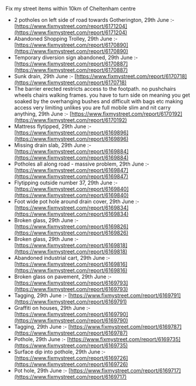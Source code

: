Fix my street items within 10km of Cheltenham centre

<!-- fix_marker starts -->

- 2 potholes on left side of road towards Gotherington, 29th June :- [https://www.fixmystreet.com/report/6171204](https://www.fixmystreet.com/report/6171204)
- Abandoned Shopping Trolley, 29th June :- [https://www.fixmystreet.com/report/6170890](https://www.fixmystreet.com/report/6170890)
- Temporary diversion sign abandoned, 29th June :- [https://www.fixmystreet.com/report/6170887](https://www.fixmystreet.com/report/6170887)
- Sunk drain, 29th June :- [https://www.fixmystreet.com/report/6170718](https://www.fixmystreet.com/report/6170718)
- The barrier erected restricts access to the footpath. no pushchairs wheels chairs walking frames. you have to turn side on meaning you get soaked by the overhanging bushes and difficult with bags etc making access very limiting unlikes you are full mobile slim and nit carry anything, 29th June :- [https://www.fixmystreet.com/report/6170192](https://www.fixmystreet.com/report/6170192)
- Mattress flytipped, 29th June :- [https://www.fixmystreet.com/report/6169896](https://www.fixmystreet.com/report/6169896)
- Missing drain slab, 29th June :- [https://www.fixmystreet.com/report/6169884](https://www.fixmystreet.com/report/6169884)
- Potholes all along road - massive problem, 29th June :- [https://www.fixmystreet.com/report/6169847](https://www.fixmystreet.com/report/6169847)
- Flytipping outside number 37, 29th June :- [https://www.fixmystreet.com/report/6169840](https://www.fixmystreet.com/report/6169840)
- Foot wide pot hole around drain cover, 29th June :- [https://www.fixmystreet.com/report/6169834](https://www.fixmystreet.com/report/6169834)
- Broken glass, 29th June :- [https://www.fixmystreet.com/report/6169826](https://www.fixmystreet.com/report/6169826)
- Broken glass, 29th June :- [https://www.fixmystreet.com/report/6169818](https://www.fixmystreet.com/report/6169818)
- Abandoned industrial cart, 29th June :- [https://www.fixmystreet.com/report/6169816](https://www.fixmystreet.com/report/6169816)
- Broken glass on pavement, 29th June :- [https://www.fixmystreet.com/report/6169793](https://www.fixmystreet.com/report/6169793)
- Tagging, 29th June :- [https://www.fixmystreet.com/report/6169791](https://www.fixmystreet.com/report/6169791)
- Graffiti on houses, 29th June :- [https://www.fixmystreet.com/report/6169790](https://www.fixmystreet.com/report/6169790)
- Tagging, 29th June :- [https://www.fixmystreet.com/report/6169787](https://www.fixmystreet.com/report/6169787)
- Pothole, 29th June :- [https://www.fixmystreet.com/report/6169735](https://www.fixmystreet.com/report/6169735)
- Surface dip into pothole, 29th June :- [https://www.fixmystreet.com/report/6169726](https://www.fixmystreet.com/report/6169726)
- Pot hole, 29th June :- [https://www.fixmystreet.com/report/6169717](https://www.fixmystreet.com/report/6169717)

<!-- fix_marker ends -->